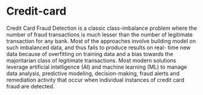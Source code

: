 # Credit-card
Credit Card Fraud Detection is a classic class-imbalance problem where the number of fraud transactions is much lesser than the number of legitimate transaction for any bank. Most of the approaches involve building model on such imbalanced data, and thus fails to produce results on real- time new data because of overfitting on training data and a bias towards the majoritarian class of legitimate transactions. Most modern solutions leverage artificial intelligence (AI) and machine learning (ML) to manage data analysis, predictive modeling, decision-making, fraud alerts and remediation activity that occur when individual instances of credit card fraud are detected.
